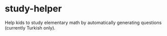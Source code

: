 study-helper
============

Help kids to study elementary math by automatically generating questions (currently Turkish only).
